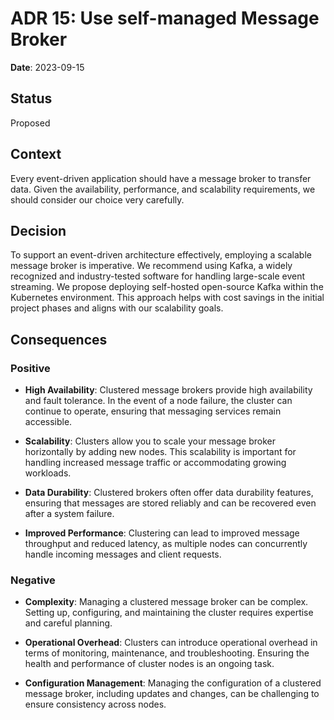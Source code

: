 # ADR 15: Use self-managed Message Broker

**Date**: 2023-09-15

## Status
Proposed 

## Context
Every event-driven application should have a message broker to transfer data. Given the availability, performance, and scalability requirements, we should consider our choice very carefully.

## Decision
To support an event-driven architecture effectively, employing a scalable message broker is imperative. We recommend using Kafka, a widely recognized and industry-tested software for handling large-scale event streaming. We propose deploying self-hosted open-source Kafka within the Kubernetes environment. This approach helps with cost savings in the initial project phases and aligns with our scalability goals.

## Consequences
 
### Positive
- **High Availability**: Clustered message brokers provide high availability and fault tolerance. In the event of a node failure, the cluster can continue to operate, ensuring that messaging services remain accessible.

- **Scalability**: Clusters allow you to scale your message broker horizontally by adding new nodes. This scalability is important for handling increased message traffic or accommodating growing workloads.

- **Data Durability**: Clustered brokers often offer data durability features, ensuring that messages are stored reliably and can be recovered even after a system failure.

- **Improved Performance**: Clustering can lead to improved message throughput and reduced latency, as multiple nodes can concurrently handle incoming messages and client requests.

### Negative

- **Complexity**: Managing a clustered message broker can be complex. Setting up, configuring, and maintaining the cluster requires expertise and careful planning.

- **Operational Overhead**: Clusters can introduce operational overhead in terms of monitoring, maintenance, and troubleshooting. Ensuring the health and performance of cluster nodes is an ongoing task.

- **Configuration Management**: Managing the configuration of a clustered message broker, including updates and changes, can be challenging to ensure consistency across nodes.